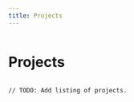 ```yaml
---
title: Projects
---
```


<div class="row"><div class="column">
  <h1 class="cardboard purple">Projects</h1>
</div></div>

    // TODO: Add listing of projects.
